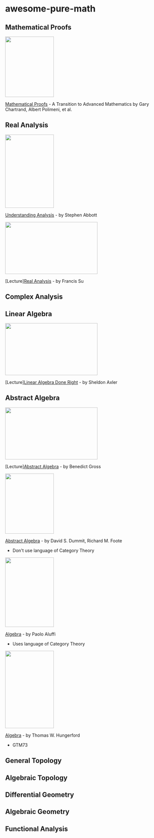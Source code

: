 # awesome-pure-math

## Mathematical Proofs

<img src="https://images-na.ssl-images-amazon.com/images/I/51RSYpVqgjL._SX402_BO1,204,203,200_.jpg" width="156" height="193">

[Mathematical Proofs](https://www.amazon.com/Mathematical-Proofs-Transition-Advanced-Mathematics/dp/0134746759) - A Transition to Advanced Mathematics by Gary Chartrand, Albert Polimeni, et al.

## Real Analysis

<img src="https://images-na.ssl-images-amazon.com/images/I/310O3IYeQ4L._SX330_BO1,204,203,200_.jpg" width="156" height="234">

[Understanding Analysis](https://www.amazon.com/Understanding-Analysis-Undergraduate-Texts-Mathematics/dp/1493927116) - by Stephen Abbott

<img src="https://i.ytimg.com/vi/sqEyWLGvvdw/hqdefault.jpg?sqp=-oaymwEXCNACELwBSFryq4qpAwkIARUAAIhCGAE=&rs=AOn4CLDIwRpxEfAiKbEdEqVxKhzSKbYyxw" width="296" height="166">

[Lecture][Real Analysis](https://www.youtube.com/playlist?list=PL0E754696F72137EC) - by Francis Su

## Complex Analysis

## Linear Algebra

<img src="https://i.ytimg.com/vi/lkx2BJcnyxk/hqdefault.jpg?sqp=-oaymwEXCNACELwBSFryq4qpAwkIARUAAIhCGAE=&rs=AOn4CLCLmbVDN7UGr27aqN_C4fHXw4N2ew" width="296" height="166">

[Lecture][Linear Algebra Done Right](https://www.youtube.com/playlist?list=PLGAnmvB9m7zOBVCZBUUmSinFV0wEir2Vw) - by Sheldon Axler


## Abstract Algebra

<img src="https://i.ytimg.com/vi/VdLhQs_y_E8/hqdefault.jpg?sqp=-oaymwEXCNACELwBSFryq4qpAwkIARUAAIhCGAE=&rs=AOn4CLA_F6ntEaeNWVBpPKWnIXGhZJ2Sug" width="296" height="166">  

[Lecture][Abstract Algebra](https://www.youtube.com/playlist?list=PLelIK3uylPMGzHBuR3hLMHrYfMqWWsmx5) - by Benedict Gross

<img src="https://images-na.ssl-images-amazon.com/images/I/41HVsgLabzL._SX404_BO1,204,203,200_.jpg" width="156" height="192">

[Abstract Algebra](https://www.amazon.com/Abstract-Algebra-3rd-David-Dummit/dp/0471433349) - by David S. Dummit, Richard M. Foote
- Don't use language of Category Theory


<img src="https://images-na.ssl-images-amazon.com/images/I/31uvmKlzs2L._SX348_BO1,204,203,200_.jpg" width="156" height="222">

[Algebra](https://www.amazon.com/Algebra-Chapter-0-Paolo-Aluffi/dp/147046571X) - by Paolo Aluffi
- Uses language of Category Theory

<img src="https://images-na.ssl-images-amazon.com/images/I/412LuS2LQsL._SX313_BO1,204,203,200_.jpg" width="156" height="247">

[Algebra](https://www.amazon.com/Algebra-Graduate-Texts-Mathematics-v/dp/0387905189) - by Thomas W. Hungerford 
- GTM73

## General Topology

## Algebraic Topology

## Differential Geometry

## Algebraic Geometry

## Functional Analysis

